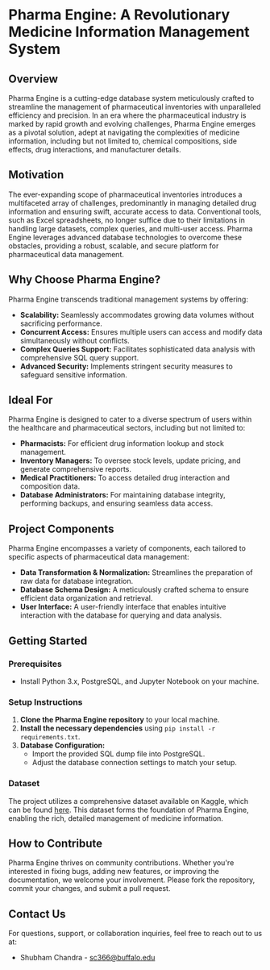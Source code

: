 # Pharma Engine: A Revolutionary Medicine Information Management System

## Overview
Pharma Engine is a cutting-edge database system meticulously crafted to streamline the management of pharmaceutical inventories with unparalleled efficiency and precision. In an era where the pharmaceutical industry is marked by rapid growth and evolving challenges, Pharma Engine emerges as a pivotal solution, adept at navigating the complexities of medicine information, including but not limited to, chemical compositions, side effects, drug interactions, and manufacturer details.

## Motivation
The ever-expanding scope of pharmaceutical inventories introduces a multifaceted array of challenges, predominantly in managing detailed drug information and ensuring swift, accurate access to data. Conventional tools, such as Excel spreadsheets, no longer suffice due to their limitations in handling large datasets, complex queries, and multi-user access. Pharma Engine leverages advanced database technologies to overcome these obstacles, providing a robust, scalable, and secure platform for pharmaceutical data management.

## Why Choose Pharma Engine?
Pharma Engine transcends traditional management systems by offering:
- **Scalability:** Seamlessly accommodates growing data volumes without sacrificing performance.
- **Concurrent Access:** Ensures multiple users can access and modify data simultaneously without conflicts.
- **Complex Queries Support:** Facilitates sophisticated data analysis with comprehensive SQL query support.
- **Advanced Security:** Implements stringent security measures to safeguard sensitive information.

## Ideal For
Pharma Engine is designed to cater to a diverse spectrum of users within the healthcare and pharmaceutical sectors, including but not limited to:
- **Pharmacists:** For efficient drug information lookup and stock management.
- **Inventory Managers:** To oversee stock levels, update pricing, and generate comprehensive reports.
- **Medical Practitioners:** To access detailed drug interaction and composition data.
- **Database Administrators:** For maintaining database integrity, performing backups, and ensuring seamless data access.

## Project Components
Pharma Engine encompasses a variety of components, each tailored to specific aspects of pharmaceutical data management:
- **Data Transformation & Normalization:** Streamlines the preparation of raw data for database integration.
- **Database Schema Design:** A meticulously crafted schema to ensure efficient data organization and retrieval.
- **User Interface:** A user-friendly interface that enables intuitive interaction with the database for querying and data analysis.

## Getting Started
### Prerequisites
- Install Python 3.x, PostgreSQL, and Jupyter Notebook on your machine.

### Setup Instructions
1. **Clone the Pharma Engine repository** to your local machine.
2. **Install the necessary dependencies** using `pip install -r requirements.txt`.
3. **Database Configuration:**
   - Import the provided SQL dump file into PostgreSQL.
   - Adjust the database connection settings to match your setup.

### Dataset
The project utilizes a comprehensive dataset available on Kaggle, which can be found [here](https://www.kaggle.com/datasets/mohneesh7/indian-medicine-data/data). This dataset forms the foundation of Pharma Engine, enabling the rich, detailed management of medicine information.

## How to Contribute
Pharma Engine thrives on community contributions. Whether you're interested in fixing bugs, adding new features, or improving the documentation, we welcome your involvement. Please fork the repository, commit your changes, and submit a pull request.

## Contact Us
For questions, support, or collaboration inquiries, feel free to reach out to us at:
- Shubham Chandra - sc366@buffalo.edu

